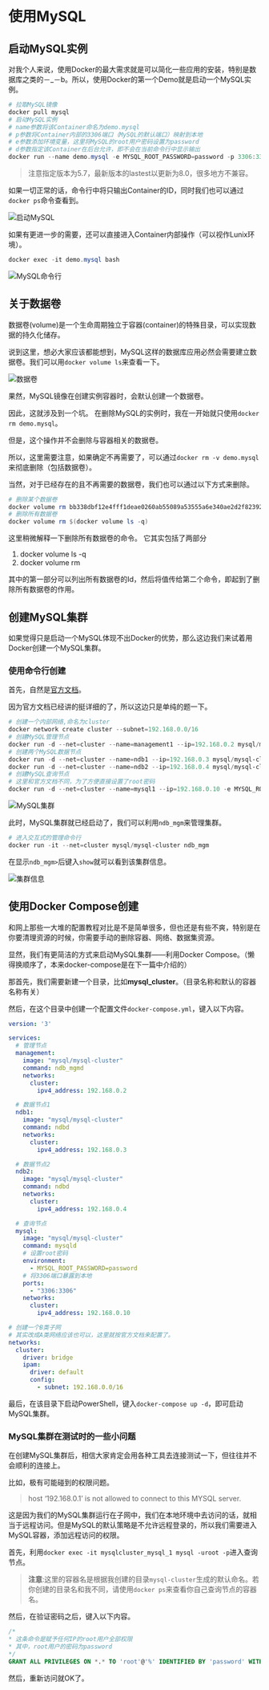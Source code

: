# 使用MySQL

## 启动MySQL实例

对我个人来说，使用Docker的最大需求就是可以简化一些应用的安装，特别是数据库之类的－_－b。所以，使用Docker的第一个Demo就是启动一个MySQL实例。

```powershell
# 拉取MySQL镜像
docker pull mysql
# 启动MySQL实例
# name参数将该Container命名为demo.mysql
# p参数将Container内部的3306端口（MySQL的默认端口）映射到本地
# e参数添加环境变量，这里将MySQL的root用户密码设置为password
# d参数指定该Container在后台允许，即不会在当前命令行中显示输出
docker run --name demo.mysql -e MYSQL_ROOT_PASSWORD=password -p 3306:3306 -d mysql:5.7
```

> 注意指定版本为5.7，最新版本的lastest以更新为8.0，很多地方不兼容。

如果一切正常的话，命令行中将只输出Container的ID，同时我们也可以通过`docker ps`命令查看到。

![启动MySQL](../../Images/Docker/使用MySQL/启动MySQL.png)

如果有更进一步的需要，还可以直接进入Container内部操作（可以视作Lunix环境）。

```powershell
docker exec -it demo.mysql bash
```

![MySQL命令行](../../Images/Docker/使用MySQL/MySQL命令行.png)

## 关于数据卷

数据卷(volume)是一个生命周期独立于容器(container)的特殊目录，可以实现数据的持久化储存。

说到这里，想必大家应该都能想到，MySQL这样的数据库应用必然会需要建立数据卷。我们可以用`docker volume ls`来查看一下。

![数据卷](../../Images/Docker/使用MySQL/数据卷.png)

果然，MySQL镜像在创建实例容器时，会默认创建一个数据卷。

因此，这就涉及到一个坑。
在删除MySQL的实例时，我在一开始就只使用`docker rm demo.mysql`。

但是，这个操作并不会删除与容器相关的数据卷。

所以，这里需要注意，如果确定不再需要了，可以通过`docker rm -v demo.mysql`来彻底删除（包括数据卷）。

当然，对于已经存在的且不再需要的数据卷，我们也可以通过以下方式来删除。

```powershell
# 删除某个数据卷
docker volume rm bb338dbf12e4fff1deae0260ab55089a53555a6e340ae2d2f823920e7be3d725a
# 删除所有数据卷
docker volume rm $(docker volume ls -q)
```

这里稍微解释一下删除所有数据卷的命令。
它其实包括了两部分

1. docker volume ls -q
2. docker volume rm

其中的第一部分可以列出所有数据卷的Id，然后将值传给第二个命令，即起到了删除所有数据卷的作用。

## 创建MySQL集群

如果觉得只是启动一个MySQL体现不出Docker的优势，那么这边我们来试着用Docker创建一个MySQL集群。

### 使用命令行创建

首先，自然是[官方文档](https://hub.docker.com/r/mysql/mysql-cluster/)。

因为官方文档已经讲的挺详细的了，所以这边只是单纯的题一下。

```PowerShell
# 创建一个内部网络,命名为cluster
docker network create cluster --subnet=192.168.0.0/16
# 创建MySQL管理节点
docker run -d --net=cluster --name=management1 --ip=192.168.0.2 mysql/mysql-cluster ndb_mgmd
# 创建两个MySQL数据节点
docker run -d --net=cluster --name=ndb1 --ip=192.168.0.3 mysql/mysql-cluster ndbd
docker run -d --net=cluster --name=ndb2 --ip=192.168.0.4 mysql/mysql-cluster ndbd
# 创建MySQL查询节点
# 这里和官方文档不同，为了方便直接设置了root密码
docker run -d --net=cluster --name=mysql1 --ip=192.168.0.10 -e MYSQL_ROOT_PASSWORD=password mysql/mysql-cluster mysqld
```

![MySQL集群](../../Images/Docker/使用MySQL/MySQL集群.png)

此时，MySQL集群就已经启动了，我们可以利用`ndb_mgm`来管理集群。

```PowerShell
# 进入交互式的管理命令行
docker run -it --net=cluster mysql/mysql-cluster ndb_mgm
```

在显示`ndb_mgm>`后键入`show`就可以看到该集群信息。

![集群信息](../../Images/Docker/使用MySQL/集群信息.png)

## 使用Docker Compose创建

和网上那些一大堆的配置教程对比是不是简单很多，但也还是有些不爽，特别是在你要清理资源的时候，你需要手动的删除容器、网络、数据集资源。

显然，我们有更简洁的方式来启动MySQL集群——利用Docker Compose。（懒得换顺序了，本来docker-compose是在下一篇中介绍的）

那首先，我们需要新建一个目录，比如**mysql_cluster**。（目录名称和默认的容器名称有关）

然后，在这个目录中创建一个配置文件`docker-compose.yml`，键入以下内容。

```yml
version: '3'

services:
  # 管理节点
  management:
    image: "mysql/mysql-cluster"
    command: ndb_mgmd
    networks:
      cluster:
        ipv4_address: 192.168.0.2

  # 数据节点1
  ndb1:
    image: "mysql/mysql-cluster"
    command: ndbd
    networks:
      cluster:
        ipv4_address: 192.168.0.3

  # 数据节点2
  ndb2:
    image: "mysql/mysql-cluster"
    command: ndbd
    networks:
      cluster:
        ipv4_address: 192.168.0.4

  # 查询节点
  mysql:
    image: "mysql/mysql-cluster"
    command: mysqld
    # 设置root密码
    environment:
      - MYSQL_ROOT_PASSWORD=password
    # 将3306端口暴露到本地
    ports:
      - "3306:3306"
    networks:
      cluster:
        ipv4_address: 192.168.0.10

# 创建一个B类子网
# 其实改成A类网络应该也可以，这里就按官方文档来配置了。
networks:
  cluster:
    driver: bridge
    ipam:
      driver: default
      config:
        - subnet: 192.168.0.0/16
```

最后，在该目录下启动PowerShell，键入`docker-compose up -d`，即可启动MySQL集群。

### MySQL集群在测试时的一些小问题

在创建MySQL集群后，相信大家肯定会用各种工具去连接测试一下，但往往并不会顺利的连接上。

比如，极有可能碰到的权限问题。
> host ‘192.168.0.1’ is not allowed to connect to this MYSQL server.

这是因为我们的MySQL集群运行在子网中，我们在本地环境中去访问的话，就相当于远程访问。但是MySQL的默认策略是不允许远程登录的，所以我们需要进入MySQL容器，添加远程访问的权限。

首先，利用`docker exec -it mysqlcluster_mysql_1 mysql -uroot -p`进入查询节点。

> **注意**:这里的容器名是根据我创建的目录`mysql-cluster`生成的默认命名。若你创建的目录名和我不同，请使用`docker ps`来查看你自己查询节点的容器名。

然后，在验证密码之后，键入以下内容。

```sql
/*
* 这条命令是赋予任何IP的root用户全部权限
* 其中，root用户的密码为password
*/
GRANT ALL PRIVILEGES ON *.* TO 'root'@'%' IDENTIFIED BY 'password' WITH GRANT OPTION;
```

然后，重新访问就OK了。